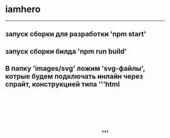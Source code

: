 # iamhero
---
запуск сборки для разработки
'npm start'
---
запуск сборки билда 
'npm run build'
---
В папку 'images/svg' ложим 'svg-файлы', котрые будем подключать инлайн через спрайт, конструкцией типа
'''html
<svg class = "smth-img">
  <use xlink:href="images/sprite.svg#icon-id-name"></use>
</svg>
'''
---

